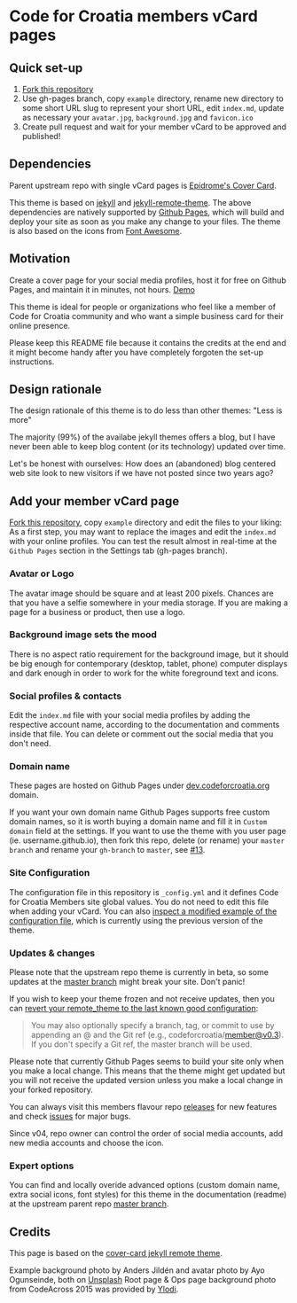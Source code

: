 # Code for Croatia members vCard pages

## Quick set-up

1. [Fork this repository](https://github.com/codeforcroatia/member/)
2. Use gh-pages branch, copy `example` directory, rename new directory to some short URL slug to represent your short URL, edit `index.md`, update as necessary your `avatar.jpg`, `background.jpg` and `favicon.ico`
3. Create pull request and wait for your member vCard to be approved and published!

## Dependencies

Parent upstream repo with single vCard pages is [Epidrome's Cover Card](https://github.com/epidrome/cover-card/tree/master).

This theme is based on [jekyll](https://jekyllrb.com/) and [jekyll-remote-theme](https://github.com/benbalter/jekyll-remote-theme). The above dependencies are natively supported by [Github Pages](https://pages.github.com/), which will build and deploy your site as soon as you make any change to your files. The theme is also based on the icons from [Font Awesome](https://fontawesome.com/). 

## Motivation

Create a cover page for your social media profiles, host it for free on Github Pages, and maintain it in minutes, not hours. [Demo](http://dev.codeforcroatia.org/member/)

This theme is ideal for people or organizations who feel like a member of Code for Croatia community and who want a simple business card for their online presence.

Please keep this README file because it contains the credits at the end and it might become handy after you have completely forgoten the set-up instructions.

## Design rationale

The design rationale of this theme is to do less than other themes: "Less is more"

The majority (99%) of the availabe jekyll themes offers a blog, but I have never been able to keep blog content (or its technology) updated over time.

Let's be honest with ourselves: How does an (abandoned) blog centered web site look to new visitors if we have not posted since two years ago?

## Add your member vCard page

[Fork this repository](https://github.com/codeforcroatia/member/), copy `example` directory and edit the files to your liking: As a first step, you may want to replace the images and edit the `index.md` with your online profiles. You can test the result almost in real-time at the `Github Pages` section in the Settings tab (gh-pages branch).

### Avatar or Logo

The avatar image should be square and at least 200 pixels. Chances are that you have a selfie somewhere in your media storage. If you are making a page for a business or product, then use a logo.

### Background image sets the mood

There is no aspect ratio requirement for the background image, but it should be big enough for contemporary (desktop, tablet, phone) computer displays and dark enough in order to work for the white foreground text and icons.

### Social profiles & contacts

Edit the `index.md` file with your social media profiles by adding the respective account name, according to the documentation and comments inside that file. You can delete or comment out the social media that you don't need.

### Domain name

These pages are hosted on Github Pages under [dev.codeforcroatia.org](http://codeforcroatia.github.io/member/) domain.

If you want your own domain name Github Pages supports free custom domain names, so it is worth buying a domain name and fill it in `Custom domain` field at the settings. If you want to use the theme with you user page (ie. username.github.io), then fork this repo, delete (or rename) your `master branch` and rename your `gh-branch` to `master`, see [#13](https://github.com/epidrome/cover-card/issues/13).

### Site Configuration

The configuration file in this repository is `_config.yml` and it defines Code for Croatia Members site global values. You do not need to edit this file when adding your vCard. You can also [inspect a modified example of the configuration file](https://github.com/epidrome/home/blob/master/_config.yml), which is currently using the previous version of the theme.

### Updates & changes

Please note that the upstream repo theme is currently in beta, so some updates at the [master branch](https://github.com/epidrome/cover-card/tree/master) might break your site. Don't panic! 

If you wish to keep your theme frozen and not receive updates, then you can [revert your remote_theme to the last known good configuration](https://github.com/benbalter/jekyll-remote-theme):

> You may also optionally specify a branch, tag, or commit to use by appending an @ and the Git ref (e.g., codeforcroatia/member@v0.3). If you don't specify a Git ref, the master branch will be used.

Please note that currently Github Pages seems to build your site only when you make a local change. This means that the theme might get updated but you will not receive the updated version unless you make a local change in your forked repository.

You can always visit this members flavour repo [releases](https://github.com/codeforcroatia/member/releases) for new features and check [issues](https://github.com/codeforcroatia/member/issues) for major bugs.

Since v04, repo owner can control the order of social media accounts, add new media accounts and choose the icon.

### Expert options

You can find and locally overide advanced options (custom domain name, extra social icons, font styles) for this theme in the documentation (readme) at the upstream parent repo [master branch](https://github.com/epidrome/cover-card/tree/master).

## Credits

This page is based on the [cover-card jekyll remote theme](https://github.com/epidrome/cover-card/tree/master).

Example background photo by Anders Jildén and avatar photo by Ayo Ogunseinde, both on [Unsplash](https://unsplash.com/)
Root page & Ops page background photo from CodeAcross 2015 was provided by [Ylodi](https://github.com/Ylodi).
